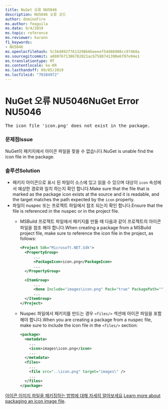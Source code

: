```yaml
---
title: NuGet 오류 NU5046
description: NU5046 오류 코드
author: dominoFire
ms.author: feaguila
ms.date: 9/4/2019
ms.topic: reference
ms.reviewer: karann
f1_keywords:
- NU5046
ms.openlocfilehash: 5c56d892f7613298b6beeeef54d86908cc97468a
ms.sourcegitcommit: a0807671386782021acb7588741390e6f07e94e1
ms.translationtype: MT
ms.contentlocale: ko-KR
ms.lasthandoff: 09/05/2019
ms.locfileid: "70384972"
---
```

# <a name="nuget-error-nu5046"></a><span data-ttu-id="4f842-103">NuGet 오류 NU5046</span><span class="sxs-lookup"><span data-stu-id="4f842-103">NuGet Error NU5046</span></span>

<pre>The icon file 'icon.png' does not exist in the package.</pre>


### <a name="issue"></a><span data-ttu-id="4f842-104">문제점</span><span class="sxs-lookup"><span data-stu-id="4f842-104">Issue</span></span>

<span data-ttu-id="4f842-105">NuGet이 패키지에서 아이콘 파일을 찾을 수 없습니다.</span><span class="sxs-lookup"><span data-stu-id="4f842-105">NuGet is unable find the icon file in the package.</span></span>


### <a name="solution"></a><span data-ttu-id="4f842-106">솔루션</span><span class="sxs-lookup"><span data-stu-id="4f842-106">Solution</span></span>

- <span data-ttu-id="4f842-107">패키지 아이콘으로 표시 된 파일이 소스에 있고 읽을 수 있으며 대상이 `icon` 속성에서 예상한 경로와 일치 하는지 확인 합니다.</span><span class="sxs-lookup"><span data-stu-id="4f842-107">Make sure that the file that is marked as the package icon exists at the source and it is readable, and the target matches the path expected by the `icon` property.</span></span>
- <span data-ttu-id="4f842-108">파일이 nuspec 또는 프로젝트 파일에서 참조 되는지 확인 합니다.</span><span class="sxs-lookup"><span data-stu-id="4f842-108">Ensure that the file is referenced in the nuspec or in the project file.</span></span>
  * <span data-ttu-id="4f842-109">MSBuild 프로젝트 파일에서 패키지를 만들 때 다음과 같이 프로젝트의 아이콘 파일을 참조 해야 합니다.</span><span class="sxs-lookup"><span data-stu-id="4f842-109">When creating a package from a MSBuild project file, make sure to reference the icon file in the project, as follows:</span></span>

    ```xml
    <Project Sdk="Microsoft.NET.Sdk">
      <PropertyGroup>
          ...
          <PackageIcon>icon.png</PackageIcon>
          ...
      </PropertyGroup>

      <ItemGroup>
          ...
          <None Include="images\icon.png" Pack="true" PackagePath=""/>
          ...
      </ItemGroup>
    </Project>
    ```

  * <span data-ttu-id="4f842-110">Nuspec 파일에서 패키지를 만드는 경우 `<files/>` 섹션에 아이콘 파일을 포함 해야 합니다.</span><span class="sxs-lookup"><span data-stu-id="4f842-110">When you are creating a package from a nuspec file, make sure to include the icon file in the `<files/>` section:</span></span>

    ```xml
    <package>
      <metadata>
        ...
        <icon>images\icon.png</icon>
        ...
      </metadata>
      <files>
        ...
        <file src="..\icon.png" target="images\" />
        ...
      </files>
    </package>
    ```

<span data-ttu-id="4f842-111">[아이콘 이미지 파일을 패키징하는 방법에 대해 자세히 알아보세요](../msbuild-targets.md#packing-an-icon-image-file).</span><span class="sxs-lookup"><span data-stu-id="4f842-111">[Learn more about packaging an icon image file](../msbuild-targets.md#packing-an-icon-image-file).</span></span>
